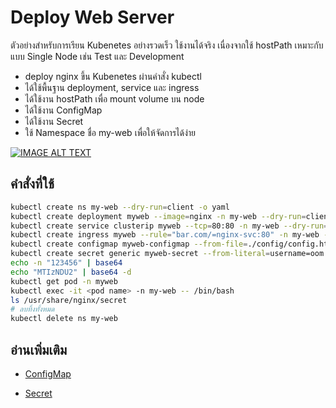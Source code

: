 # Deploy Web Server
ตัวอย่างสำหรับการเรียน Kubenetes อย่างรวดเร็ว ใช้งานได้จริง เนื่องจากใช้ hostPath เหมาะกับแบบ Single Node เช่น Test และ Development
- deploy nginx ขึ้น Kubenetes ผ่านคำสั่ง kubectl
- ได้ใช้พื้นฐาน deployment, service และ ingress
- ได้ใช้งาน hostPath เพื่อ mount volume บน node
- ได้ใช้งาน ConfigMap 
- ได้ใช้งาน Secret 
- ใช้ Namespace ชื่อ my-web เพื่อให้จัดการได้ง่าย  

[![IMAGE ALT TEXT](https://img.youtube.com/vi/LJN_DGwxcnk/0.jpg)](https://www.youtube.com/watch?v=LJN_DGwxcnk&list=PLWMbTFbTi55OtdeRGeerLFQSTw61cEGni&index=9 "หัด deploy ขึ้น Kubernetes กันแบบชิวๆ")


## คำสั่งที่ใช้
``` bash
kubectl create ns my-web --dry-run=client -o yaml
kubectl create deployment myweb --image=nginx -n my-web --dry-run=client -o yaml
kubectl create service clusterip myweb --tcp=80:80 -n my-web --dry-run=client -o yaml 
kubectl create ingress myweb --rule="bar.com/=nginx-svc:80" -n my-web --dry-run=client -o yaml 
kubectl create configmap myweb-configmap --from-file=./config/config.html --from-file=config1.html=./config/config.txt -n my-web --dry-run=client -o yaml
kubectl create secret generic myweb-secret --from-literal=username=oom --from-literal=password=123456 -n my-web --dry-run=client -o yaml
echo -n "123456" | base64
echo "MTIzNDU2" | base64 -d
kubectl get pod -n myweb
kubectl exec -it <pod name> -n my-web -- /bin/bash
ls /usr/share/nginx/secret
# ลบทิ้งทั้งหมด
kubectl delete ns my-web
```

## อ่านเพิ่มเติม
- [ConfigMap](https://kubernetes.io/docs/tasks/configure-pod-container/configure-pod-configmap/)

- [Secret](https://kubernetes.io/docs/concepts/configuration/secret/)



